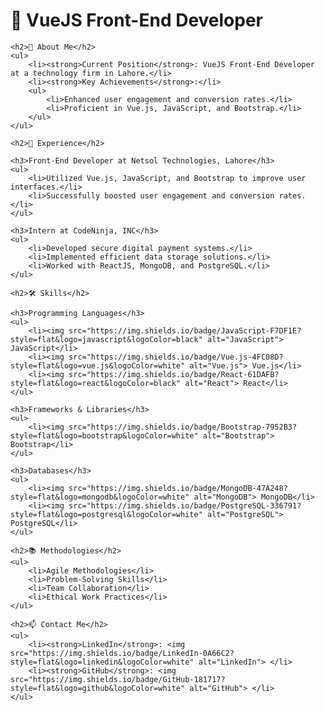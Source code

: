 <!DOCTYPE html>
<html lang="en">
<head>
    <meta charset="UTF-8">
    <meta name="viewport" content="width=device-width, initial-scale=1.0">
    <title>VueJS Front-End Developer</title>
</head>
<body>
    <h1>🚀 VueJS Front-End Developer</h1>

    <h2>🌟 About Me</h2>
    <ul>
        <li><strong>Current Position</strong>: VueJS Front-End Developer at a technology firm in Lahore.</li>
        <li><strong>Key Achievements</strong>:</li>
        <ul>
            <li>Enhanced user engagement and conversion rates.</li>
            <li>Proficient in Vue.js, JavaScript, and Bootstrap.</li>
        </ul>
    </ul>

    <h2>💼 Experience</h2>

    <h3>Front-End Developer at Netsol Technologies, Lahore</h3>
    <ul>
        <li>Utilized Vue.js, JavaScript, and Bootstrap to improve user interfaces.</li>
        <li>Successfully boosted user engagement and conversion rates.</li>
    </ul>

    <h3>Intern at CodeNinja, INC</h3>
    <ul>
        <li>Developed secure digital payment systems.</li>
        <li>Implemented efficient data storage solutions.</li>
        <li>Worked with ReactJS, MongoDB, and PostgreSQL.</li>
    </ul>

    <h2>🛠️ Skills</h2>

    <h3>Programming Languages</h3>
    <ul>
        <li><img src="https://img.shields.io/badge/JavaScript-F7DF1E?style=flat&logo=javascript&logoColor=black" alt="JavaScript"> JavaScript</li>
        <li><img src="https://img.shields.io/badge/Vue.js-4FC08D?style=flat&logo=vue.js&logoColor=white" alt="Vue.js"> Vue.js</li>
        <li><img src="https://img.shields.io/badge/React-61DAFB?style=flat&logo=react&logoColor=black" alt="React"> React</li>
    </ul>

    <h3>Frameworks & Libraries</h3>
    <ul>
        <li><img src="https://img.shields.io/badge/Bootstrap-7952B3?style=flat&logo=bootstrap&logoColor=white" alt="Bootstrap"> Bootstrap</li>
    </ul>

    <h3>Databases</h3>
    <ul>
        <li><img src="https://img.shields.io/badge/MongoDB-47A248?style=flat&logo=mongodb&logoColor=white" alt="MongoDB"> MongoDB</li>
        <li><img src="https://img.shields.io/badge/PostgreSQL-336791?style=flat&logo=postgresql&logoColor=white" alt="PostgreSQL"> PostgreSQL</li>
    </ul>

    <h2>📚 Methodologies</h2>
    <ul>
        <li>Agile Methodologies</li>
        <li>Problem-Solving Skills</li>
        <li>Team Collaboration</li>
        <li>Ethical Work Practices</li>
    </ul>

    <h2>📫 Contact Me</h2>
    <ul>
        <li><strong>LinkedIn</strong>: <img src="https://img.shields.io/badge/LinkedIn-0A66C2?style=flat&logo=linkedin&logoColor=white" alt="LinkedIn"> </li>
        <li><strong>GitHub</strong>: <img src="https://img.shields.io/badge/GitHub-181717?style=flat&logo=github&logoColor=white" alt="GitHub"> </li>
    </ul>
</body>
</html>
